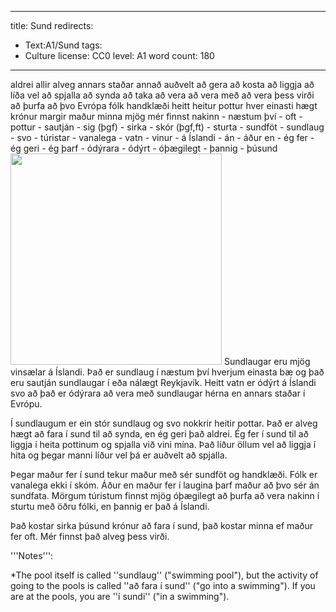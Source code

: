 





---
title: Sund
redirects:
- Text:A1/Sund
tags:
- Culture
license: CC0
level: A1
word count: 180
---
<vocabulary>
aldrei
allir
alveg
annars staðar
annað
auðvelt
að gera
að kosta
að liggja
að líða vel
að spjalla
að synda
að taka
að vera
að vera með
að vera þess virði
að þurfa
að þvo
Evrópa
fólk
handklæði
heitt
heitur pottur
hver einasti
hægt
krónur
margir
maður
minna
mjög
mér finnst
nakinn
- næstum því
- oft
- pottur
- sautján
- sig (þgf)
- sirka
- skór (þgf,ft)
- sturta
- sundföt
- sundlaug
- svo
- túristar
- vanalega
- vatn
- vinur
- á Íslandi
- án
- áður en
- ég fer
- ég geri
- ég þarf
- ódýrara
- ódýrt
- óþægilegt
- þannig
- þúsund
</vocabulary>

<Image src="Sundlaug.jpg" position="right" width="338"/>
<Book audio="Sund.mp3">
Sundlaugar eru mjög vinsælar á Íslandi. Það er sundlaug í næstum því hverjum einasta bæ og það eru sautján sundlaugar í eða nálægt Reykjavík. Heitt vatn er ódýrt á Íslandi svo að það er ódýrara að vera með sundlaugar hérna en annars staðar í Evrópu.

Í sundlaugum er ein stór sundlaug og svo nokkrir heitir pottar.
Það er alveg hægt að fara í sund til að synda, en ég geri það aldrei.
Ég fer í sund til að liggja í heita pottinum og spjalla við vini mína.
Það líður öllum vel að liggja í hita og þegar manni líður vel þá er auðvelt að spjalla.

Þegar maður fer í sund tekur maður með sér sundföt og handklæði. Fólk er vanalega ekki í skóm. Áður en maður fer í laugina þarf maður að þvo sér án sundfata. Mörgum túristum finnst mjög óþægilegt að þurfa að vera nakinn í sturtu með öðru fólki, en þannig er það á Íslandi.

Það kostar sirka þúsund krónur að fara í sund, það kostar minna ef maður fer oft. Mér finnst það alveg þess virði.
</Book>

<div class=notes>
'''Notes''':

*The pool itself is called ''sundlaug'' ("swimming pool"), but the activity of going to the pools is called ''að fara í sund'' ("go into a swimming"). If you are at the pools, you are ''í sundi'' ("in a swimming").
</div>

